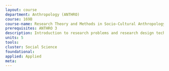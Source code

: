 ```yaml
---
layout: course 
department: Anthropology (ANTHRO)
course: 169B
course-name: Research Theory and Methods in Socio-Cultural Anthropology
prerequisites: ANTHRO 3
description: Introduction to research problems and research design techniques. Will involve local field research on the collection, analysis, and presentation of data. This course requires 15 hours of work per week including class time, outside work and preparation. One section meeting per week will be required.
units: 5
tools: 
cluster: Social Science
foundational: 
applied: Applied
meta: 
---
```

